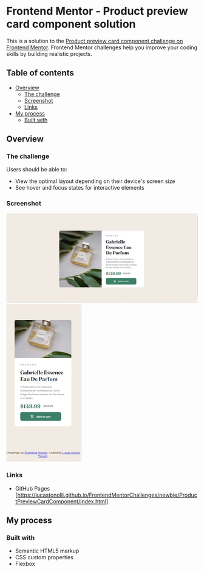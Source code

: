 # Frontend Mentor - Product preview card component solution

This is a solution to the [Product preview card component challenge on Frontend Mentor](https://www.frontendmentor.io/challenges/product-preview-card-component-GO7UmttRfa). Frontend Mentor challenges help you improve your coding skills by building realistic projects. 

## Table of contents

- [Overview](#overview)
  - [The challenge](#the-challenge)
  - [Screenshot](#screenshot)
  - [Links](#links)
- [My process](#my-process)
  - [Built with](#built-with)

## Overview

### The challenge

Users should be able to:

- View the optimal layout depending on their device's screen size
- See hover and focus states for interactive elements

### Screenshot

![](images/solution-v2.jpg)
![](images/solution-mobile.jpg)

### Links

- GitHub Pages [https://lucastonolli.github.io/FrontendMentorChallenges/newbie/ProductPreviewCardComponent/index.html]


## My process

### Built with

- Semantic HTML5 markup
- CSS custom properties
- Flexbox


